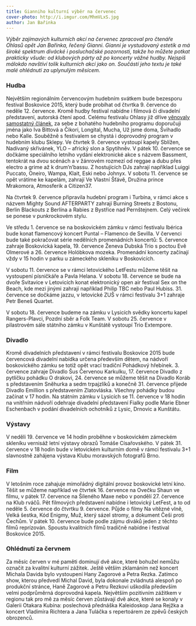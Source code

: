 ```yaml
---
title: Gianniho kulturní výběr na červenec
cover-photo: http://i.imgur.com/MhmVLxS.jpg
author: Jan Bařinka
---
```


*Výběr zajímavých kulturních akcí na červenec zpracoval pro čtenáře Ohlasů opět Jan Bařinka, řečený Gianni. Gianni je vystudovaný estetik a má široké spektrum divácké i posluchačské pozornosti, takže ho můžete potkat prakticky všude: od klubových párty až po koncerty vážné hudby. Nejspíš málokdo navštíví tolik kulturních akcí jako on. Součástí jeho textu je také malé ohlédnutí za uplynulým měsícem.*

### Hudba

Největším regionálním červencovým hudebním svátkem bude bezesporu festival Boskovice 2015, který bude probíhat od čtvrtka 9. července do neděle 12. července. Kromě hudby festival nabídne i filmová či divadelní představení, autorská čtení apod. Celému festivalu Ohlasy již dříve [věnovaly samostatný článek](http://ohlasy.info/clanky/2015/06/festival-boskovice-2015.html), za sebe z bohatého hudebního programu doporučuji jména jako Iva Bittová a Čikori, Longital, Mucha, Už jsme doma, Švihadlo nebo Kalle.  Souběžně s festivalem se chystá i doprovodný program v hudebním klubu Sklepy. Ve čtvrtek 9. července vystoupí kapely Sblížen, Nadívaný skřivánek, YLO – africký slon a Spytihněv. V pátek 10. července se dočkáme speciálního letního vydání elektronické akce s názvem Bassment, tentokrát na dvou scénách a v žánrovém rozmezí od reggae a dubu přes electro a grime až k drum’n’bassu. Z hostujících DJs zahrají například Luiggi Puccato, Oneiro, Wampa, Klait, Eski nebo Johnyx. V sobotu 11. července se opět vrátíme ke kapelám, zahrají Ve Vlastní Šťávě, Družina prince Mrakomora, Atmosferik a Citizen37.

Na čtvrtek 9. července připravila hudební program i Turbína, v rámci akce s názvem Mighty Sound AFTERPARTY zahrají Burning Streets z Bostonu, Berlin Blackouts z Berlína a Rabies z Bystřice nad Pernštejnem. Celý večírek se ponese v punkrockovém stylu.

Ve středu 1. července se na boskovickém zámku v rámci festivalu Ibérica bude konat flamencový koncert Puntal – Flamenco de Sevilla. V červenci bude také pokračovat série nedělních promenádních koncertů: 5. července zahraje Boskovická kapela, 19. července Ženeva Dubská Trio s poctou Evě Olmerové a 26. července Holóbkova mozeka. Promenádní koncerty začínají vždy v 15 hodin v parku u zámeckého skleníku v Boskovicích.

V sobotu 11. července se v rámci letovického LetFestu můžeme těšit na vystoupení písničkáře a Pavla Helana. V sobotu 18. července se bude na dvoře Svitavice v Letovicích konat elektronický open air festival Sex on the Beach, kde mezi jinými zahrají například Philip TBC nebo Paul Hubiss. 31. července se dočkáme jazzu, v letovické ZUŠ v rámci festivalu 3+1 zahraje Petr Beneš Quartet.

V sobotu 18. července budeme na zámku v Lysicích svědky koncertu kapel Rangers-Plavci, Pozdní sběr a Folk Team. V sobotu 25. července v pilastrovém sále státního zámku v Kunštátě vystoupí Trio Extempore.

### Divadlo

Kromě divadelních představení v rámci festivalu Boskovice 2015 bude červencová divadelní nabídka určena především dětem, na nádvoří boskovického zámku se totiž opět vrací tradiční Pohádkový hřebínek. 3. července zahraje Divadlo Šus Červenou Karkulku, 17. července Divadlo z pytlíčku pohádku O drakovi, 24. července se můžeme těšit na Divadlo Koráb s představením Sněhurka a sedm trpajzlíků a konečně 31. července přijede Divadlo Emillion s představením Zlatovláska. Všechny pohádky budou začínat v 17 hodin. Na státním zámku v Lysicích se 11. července v 18 hodin na vnitřním nádvoří odehraje divadelní představení Fialky podle Marie Ebner Eschenbach v podání divadelních ochotníků z Lysic, Drnovic a Kunštátu.

### Výstavy

V neděli 19. července ve 14 hodin proběhne v boskovickém zámeckém skleníku vernisáž letní výstavy obrazů Tomáše Císařovského. V pátek 31. července v 18 hodin bude v letovickém kulturním domě v rámci festivalu 3+1 slavnostně zahájena výstava Klubu moravských fotografů Brno.

### Film

V letošním roce zahajuje mimořádný digitální provoz boskovické letní kino. Těšit se můžeme například ve čtvrtek 16. července na Ovečku Shaun ve filmu, v pátek 17. července na Šíleného Maxe nebo v pondělí 27. července na Klub rváčů. Pět filmových představení nabídne i letovický LetFest, a to od neděle 5. července do čtvrtku 9. července. Půjde o filmy Na vítězné vlně, Velká šestka, Kód Enigmy, Muž, který sázel stromy, a dokument Češi proti Čechům. V pátek 10. července bude podle zájmu diváků jeden z těchto filmů reprízován. Spoustu kvalitních filmů tradičně nabídne i festival Boskovice 2015.

### Ohlédnutí za červnem

Za měsíc červen v mé paměti dominují dvě akce, které bohužel nemůžu označit za kvalitní kulturní zážitek. Ještě větším zklamáním než koncert Michala Davida bylo vystoupení Hany Zagorové a Petra Rezka. Zatímco show, kterou předvedl Michal David, byla dokonale zvládnutá alespoň po produkční stránce, Haně Zagorové a Petru Rezkovi uškodila především velmi podprůměrná doprovodná kapela. Největším pozitivním zážitkem v regionu tak pro mě za měsíc červen zůstávají dvě akce, které se konaly v Galerii Otakara Kubína: poslechová přednáška Kaleidoskop Jana Rejžka a koncert Vladimíra Richtera a Jana Tuláčka s repertoárem ze zpěvů českých obrozenců.